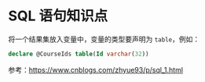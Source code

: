# SQL 语句知识点

将一个结果集放入变量中，变量的类型要声明为 `table`，例如：
```sql
declare @CourseIds table(Id varchar(32))
```

参考：https://www.cnblogs.com/zhyue93/p/sql_1.html
